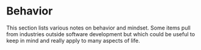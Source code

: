 # Behavior

This section lists various notes on behavior and mindset. Some items pull from industries outside software development but which could be useful to keep in mind and really apply to many aspects of life.
